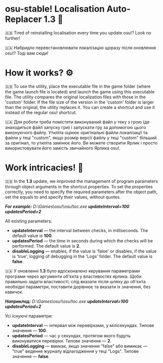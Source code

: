 # osu-stable! Localisation Auto-Replacer 1.3 🧐
🇬🇧 Tired of reinstalling localisation every time you update osu!? Look no further!

🇺🇦 Набридло перевстановлювати локалізацію щоразу після оновлення osu!? Тоді вам сюди!

# How it works? ⚙️
🇬🇧 To use the utility, place the executable file in the game folder (where the game launch file is located) and launch the game using this executable file.
The utility compares the original localization files with those in the 'custom' folder. If the file size of the version in the 'custom' folder is larger than the original, the utility replaces it.
You can create a shortcut and use it instead of the regular osu! shortcut.

🇺🇦 Для роботи треба помістити виконуваний файл у теку з грою (де знаходиться файл запуску гри) і запускати гру за допомогою цього виконуючого файлу.
Утиліта оцінює оригінальні файли локалізації та файли у теці "custom", якщо розмір версії файлу у теці "custom" більший за оригінал, то утиліта замінює його.
Ви можете створити Ярлик і просто використовувати його замість звичайного Ярлика osu!.

# Work intricacies! 🔬
🇬🇧 In the **1.3** update, we improved the management of program parameters through object arguments in the shortcut properties.
To set the properties correctly, you need to specify the required parameters after the object path, set the equals to and specify their values, without quotes.

 _**For example:** D:\Games\osu!\osu!loc.exe **updateInterval=100** **updatesPeriod=2**_

 All existing parameters:
 - **updateInterval** — the interval between checks, in milliseconds. The default value is **100**.
 - **updatesPeriod** — the time in seconds during which the checks will be performed. The default value is **2**.
 - **disableLogging** — enables, if the value is 'false' or disables, if the value is 'true', logging of debugging in the 'Logs' folder. The default value is **false**.

🇺🇦 У оновленні **1.3** було вдосконалено керування параметрами програми через аргументи об'єкта у властивостях ярлика.
Щоби правильно задати властивості, слід вказати після шляху до об'єкта необхідні параметри, поставити дорівнює та вказати їх значення, без кавичок.

 _**Наприклад:** D:\Games\osu!\osu!loc.exe **updateInterval=100** **updatesPeriod=2**_

 Усі існуючі параметри:
 - **updateInterval** — інтервал між перевірками, у мілісекундах. Типове значення — **100**.
 - **updatesPeriod** — час у секундах, протягом якого будуть виконуватися перевірки. Типове значення — **2**.
 - **disableLogging** — вмикає, якщо значення "false" або вимикає — "true" ведення журналу відлагодження у теці "Logs". Типове значення — **false**.
